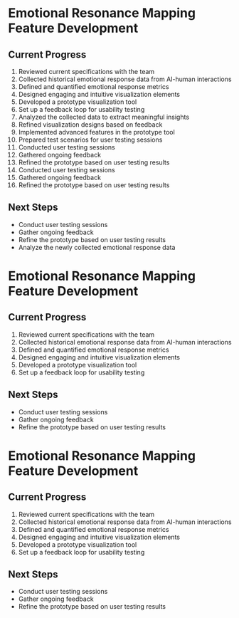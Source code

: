 

# Emotional Resonance Mapping Feature Development

## Current Progress
1. Reviewed current specifications with the team
2. Collected historical emotional response data from AI-human interactions
3. Defined and quantified emotional response metrics
4. Designed engaging and intuitive visualization elements
5. Developed a prototype visualization tool
6. Set up a feedback loop for usability testing
7. Analyzed the collected data to extract meaningful insights
8. Refined visualization designs based on feedback
9. Implemented advanced features in the prototype tool
10. Prepared test scenarios for user testing sessions
11. Conducted user testing sessions
12. Gathered ongoing feedback
13. Refined the prototype based on user testing results
11. Conducted user testing sessions
12. Gathered ongoing feedback
13. Refined the prototype based on user testing results

## Next Steps
- Conduct user testing sessions
- Gather ongoing feedback
- Refine the prototype based on user testing results
- Analyze the newly collected emotional response data

# Emotional Resonance Mapping Feature Development

## Current Progress
1. Reviewed current specifications with the team
2. Collected historical emotional response data from AI-human interactions
3. Defined and quantified emotional response metrics
4. Designed engaging and intuitive visualization elements
5. Developed a prototype visualization tool
6. Set up a feedback loop for usability testing

## Next Steps
- Conduct user testing sessions
- Gather ongoing feedback
- Refine the prototype based on user testing results

# Emotional Resonance Mapping Feature Development

## Current Progress
1. Reviewed current specifications with the team
2. Collected historical emotional response data from AI-human interactions
3. Defined and quantified emotional response metrics
4. Designed engaging and intuitive visualization elements
5. Developed a prototype visualization tool
6. Set up a feedback loop for usability testing

## Next Steps
- Conduct user testing sessions
- Gather ongoing feedback
- Refine the prototype based on user testing results
